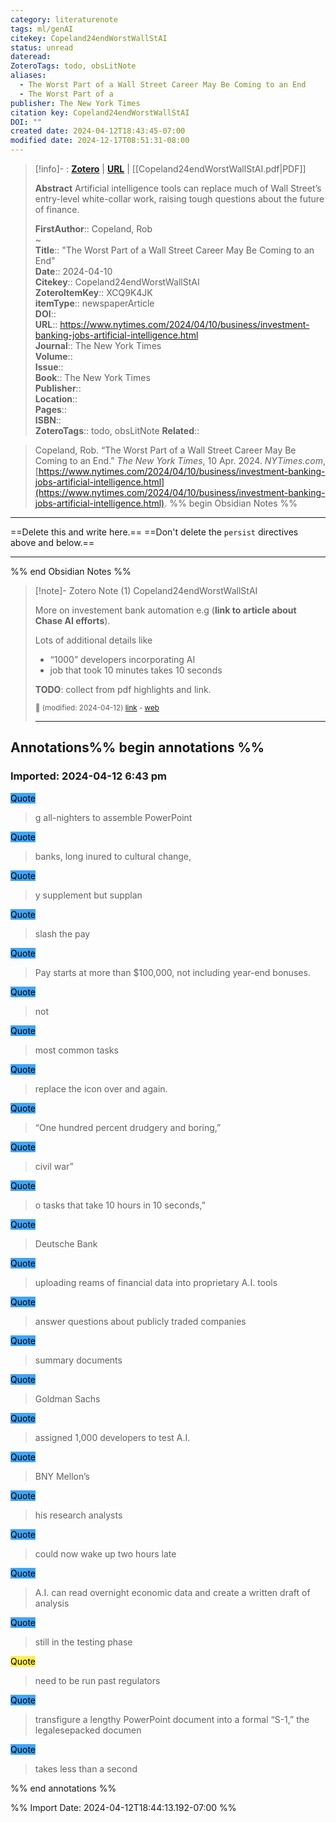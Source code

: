 ```yaml
---
category: literaturenote
tags: ml/genAI
citekey: Copeland24endWorstWallStAI
status: unread
dateread: 
ZoteroTags: todo, obsLitNote
aliases:
  - The Worst Part of a Wall Street Career May Be Coming to an End
  - The Worst Part of a
publisher: The New York Times
citation key: Copeland24endWorstWallStAI
DOI: ""
created date: 2024-04-12T18:43:45-07:00
modified date: 2024-12-17T08:51:31-08:00
---
```


> [!info]- : [**Zotero**](zotero://select/library/items/XCQ9K4JK)   | [**URL**](https://www.nytimes.com/2024/04/10/business/investment-banking-jobs-artificial-intelligence.html) | [[Copeland24endWorstWallStAI.pdf|PDF]]
>
> 
> **Abstract**
> Artificial intelligence tools can replace much of Wall Street’s entry-level white-collar work, raising tough questions about the future of finance.
> 
> 
> **FirstAuthor**:: Copeland, Rob  
~    
> **Title**:: "The Worst Part of a Wall Street Career May Be Coming to an End"  
> **Date**:: 2024-04-10  
> **Citekey**:: Copeland24endWorstWallStAI  
> **ZoteroItemKey**:: XCQ9K4JK  
> **itemType**:: newspaperArticle  
> **DOI**::   
> **URL**:: https://www.nytimes.com/2024/04/10/business/investment-banking-jobs-artificial-intelligence.html  
> **Journal**:: The New York Times  
> **Volume**::   
> **Issue**::   
> **Book**:: The New York Times  
> **Publisher**::   
> **Location**::    
> **Pages**::   
> **ISBN**::   
> **ZoteroTags**:: todo, obsLitNote
>**Related**:: 

> Copeland, Rob. “The Worst Part of a Wall Street Career May Be Coming to an End.” _The New York Times_, 10 Apr. 2024. _NYTimes.com_, [https://www.nytimes.com/2024/04/10/business/investment-banking-jobs-artificial-intelligence.html](https://www.nytimes.com/2024/04/10/business/investment-banking-jobs-artificial-intelligence.html).
%% begin Obsidian Notes %%
___
==Delete this and write here.==
==Don't delete the `persist` directives above and below.==
___
%% end Obsidian Notes %%

> [!note]- Zotero Note (1)
> Copeland24endWorstWallStAI
> 
> More on investement bank automation e.g (**link to article about Chase AI efforts**).  
> 
> Lots of additional details like
> 
> - “1000” developers incorporating AI
> - job that took 10 minutes takes 10 seconds
> 
> **TODO**: collect from pdf highlights and link.
> 
> <small>📝️ (modified: 2024-04-12) [link](zotero://select/library/items/7Q4XHY5J) - [web](http://zotero.org/users/60638/items/7Q4XHY5J)</small>
>  
> ---


## Annotations%% begin annotations %%



### Imported: 2024-04-12 6:43 pm



<mark style="background-color: #42a4f5">Quote</mark>
> g all-nighters to assemble PowerPoint

<mark style="background-color: #42a4f5">Quote</mark>
> banks, long inured to cultural change,

<mark style="background-color: #42a4f5">Quote</mark>
> y supplement but supplan

<mark style="background-color: #42a4f5">Quote</mark>
> slash the pay

<mark style="background-color: #42a4f5">Quote</mark>
> Pay starts at more than $100,000, not including year-end bonuses.

<mark style="background-color: #42a4f5">Quote</mark>
> not

<mark style="background-color: #42a4f5">Quote</mark>
> most common tasks

<mark style="background-color: #42a4f5">Quote</mark>
> replace the icon over and again.

<mark style="background-color: #42a4f5">Quote</mark>
> “One hundred percent drudgery and boring,”

<mark style="background-color: #42a4f5">Quote</mark>
> civil war”

<mark style="background-color: #42a4f5">Quote</mark>
> o tasks that take 10 hours in 10 seconds,”

<mark style="background-color: #42a4f5">Quote</mark>
> Deutsche Bank

<mark style="background-color: #42a4f5">Quote</mark>
> uploading reams of financial data into proprietary A.I. tools

<mark style="background-color: #42a4f5">Quote</mark>
> answer questions about publicly traded companies

<mark style="background-color: #42a4f5">Quote</mark>
> summary documents

<mark style="background-color: #42a4f5">Quote</mark>
> Goldman Sachs

<mark style="background-color: #42a4f5">Quote</mark>
> assigned 1,000 developers to test A.I.

<mark style="background-color: #42a4f5">Quote</mark>
> BNY Mellon’s

<mark style="background-color: #42a4f5">Quote</mark>
> his research analysts

<mark style="background-color: #42a4f5">Quote</mark>
> could now wake up two hours late

<mark style="background-color: #42a4f5">Quote</mark>
> A.I. can read overnight economic data and create a written draft of analysis

<mark style="background-color: #42a4f5">Quote</mark>
> still in the testing phase

<mark style="background-color: #ffed57">Quote</mark>
> need to be run past regulators

<mark style="background-color: #42a4f5">Quote</mark>
> transfigure a lengthy PowerPoint document into a formal “S-1,” the legalesepacked documen

<mark style="background-color: #42a4f5">Quote</mark>
> takes less than a second


%% end annotations %%



%% Import Date: 2024-04-12T18:44:13.192-07:00 %%
